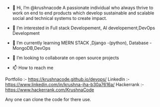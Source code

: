 - 👋 Hi, I’m @krushnacode 
  A passionate individual who always thrive to work on end to end products which develop sustainable and scalable social and technical systems to create impact.

- 👀 I’m interested in Full stack Developement, AI developement,DevOps Development

- 🌱 I’m currently learning MERN STACK  ,Django -(python),
   Database - MongoDB,DevOps

- 💞️ I’m looking to collaborate on open source projects

- 📫 How to reach me 

 Portfolio :- https://krushnacode.github.io/devops/
 LinkedIn   :-https://www.linkedin.com/in/krushna-jha-b30a7616a/
 Hackerrank :-https://www.hackerrank.com/KrushnaCode
 
 Any one can clone the code for there use.
 
<!---
krushnacode/krushnacode is a ✨ special ✨ repository because its `README.md` (this file) appears on your GitHub profile.
You can click the Preview link to take a look at your changes.
--->
